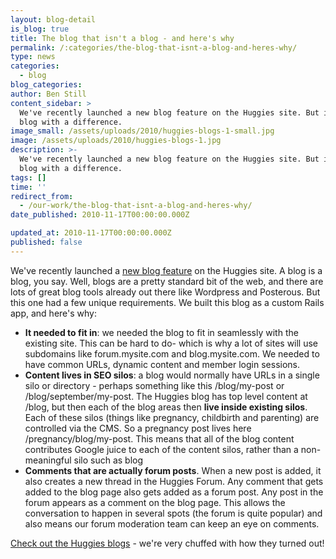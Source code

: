 ```yaml
---
layout: blog-detail
is_blog: true
title: The blog that isn't a blog - and here's why
permalink: /:categories/the-blog-that-isnt-a-blog-and-heres-why/
type: news
categories:
  - blog
blog_categories:
author: Ben Still
content_sidebar: >
  We've recently launched a new blog feature on the Huggies site. But it's a
  blog with a difference.
image_small: /assets/uploads/2010/huggies-blogs-1-small.jpg
image: /assets/uploads/2010/huggies-blogs-1.jpg
description: >-
  We've recently launched a new blog feature on the Huggies site. But it's a
  blog with a difference.
tags: []
time: ''
redirect_from:
  - /our-work/the-blog-that-isnt-a-blog-and-heres-why/
date_published: 2010-11-17T00:00:00.000Z

updated_at: 2010-11-17T00:00:00.000Z
published: false
---
```


We've recently launched a [new blog feature](http://www.huggies.com.au/blog) on the Huggies site. A blog is a blog, you say. Well, blogs are a pretty standard bit of the web, and there are lots of great blog tools already out there like Wordpress and Posterous. But this one had a few unique requirements. We built this blog as a custom Rails app, and here's why:

* **It needed to fit in**: we needed the blog to fit in seamlessly with the existing site. This can be hard to do- which is why a lot of sites will use subdomains like forum.mysite.com and blog.mysite.com. We needed to have common URLs, dynamic content and member login sessions.
* **Content lives in SEO silos**: a blog would normally have URLs in a single silo or directory - perhaps something like this /blog/my-post or /blog/september/my-post. The Huggies blog has top level content at /blog, but then each of the blog areas then **live inside existing silos**. Each of these silos (things like pregnancy, childbirth and parenting) are controlled via the CMS. So a pregnancy post lives here /pregnancy/blog/my-post. This means that all of the blog content contributes Google juice to each of the content silos, rather than a non-meaningful silo such as blog
* **Comments that are actually forum posts**. When a new post is added, it also creates a new thread in the Huggies Forum. Any comment that gets added to the blog page also gets added as a forum post. Any post in the forum appears as a comment on the blog page. This allows the conversation to happen in several spots (the forum is quite popular) and also means our forum moderation team can keep an eye on comments.

[Check out the Huggies blogs](http://www.huggies.com.au/blog) - we're very chuffed with how they turned out!
